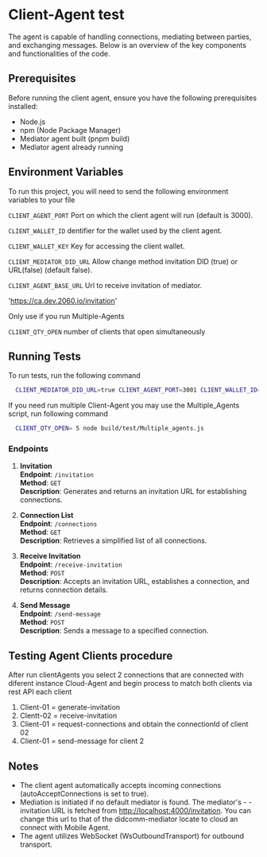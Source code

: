# Client-Agent test

The agent is capable of handling connections, mediating between parties, and exchanging messages. Below is an overview of the key components and functionalities of the code.

## Prerequisites

Before running the client agent, ensure you have the following prerequisites installed:

- Node.js
- npm (Node Package Manager)
- Mediator agent built (pnpm build)
- Mediator agent already running

## Environment Variables

To run this project, you will need to send the following environment variables to your file

`CLIENT_AGENT_PORT` Port on which the client agent will run (default is 3000).

`CLIENT_WALLET_ID` dentifier for the wallet used by the client agent.

`CLIENT_WALLET_KEY` Key for accessing the client wallet.

`CLIENT_MEDIATOR_DID_URL` Allow change method invitation DID (true) or URL(false) (default false).

`CLIENT_AGENT_BASE_URL` Url to receive invitation of mediator.

'<https://ca.dev.2060.io/invitation>'

Only use if you run Multiple-Agents

`CLIENT_QTY_OPEN` number of clients that open simultaneously

## Running Tests

To run tests, run the following command

```bash
  CLIENT_MEDIATOR_DID_URL=true CLIENT_AGENT_PORT=3001 CLIENT_WALLET_ID=client-001 node ./build/test/Client-Agent/ClientAgent.js
```

If you need run multiple Client-Agent you may use the Multiple_Agents script, run following command

```bash
  CLIENT_QTY_OPEN= 5 node build/test/Multiple_agents.js
```

### Endpoints

1. **Invitation**  
   **Endpoint**: `/invitation`  
   **Method**: `GET`  
   **Description**: Generates and returns an invitation URL for establishing connections.

1. **Connection List**  
   **Endpoint**: `/connections`  
   **Method**: `GET`  
   **Description**: Retrieves a simplified list of all connections.

1. **Receive Invitation**  
   **Endpoint**: `/receive-invitation`  
   **Method**: `POST`  
   **Description**: Accepts an invitation URL, establishes a connection, and returns connection details.

1. **Send Message**  
   **Endpoint**: `/send-message`  
   **Method**: `POST`  
   **Description**: Sends a message to a specified connection.

## Testing Agent Clients procedure

After run clientAgents you select 2 connections that are connected with diferent instance Cloud-Agent and begin process to match both clients via rest API each client

1. Client-01 = generate-invitation
2. Clentt-02 = receive-invitation
3. Client-01 = request-connections and obtain the connectionId of client 02
4. Client-01 = send-message for client 2

## Notes

- The client agent automatically accepts incoming connections (autoAcceptConnections is set to true).
- Mediation is initiated if no default mediator is found. The mediator's - - invitation URL is fetched from <http://localhost:4000/invitation>. You can change this url to that of the didcomm-mediator locate to cloud an connect with Mobile Agent.
- The agent utilizes WebSocket (WsOutboundTransport) for outbound transport.
